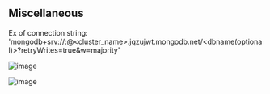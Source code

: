 ## Miscellaneous

Ex of connection string: 'mongodb+srv://<username>:<password>@<cluster_name>.jqzujwt.mongodb.net/<dbname(optional)>?retryWrites=true&w=majority'

![image](https://github.com/ayush-rudani/crud-api/assets/78534043/7b9c4075-ca7e-4d20-a69d-b9353236ecbf)


![image](https://github.com/ayush-rudani/crud-api/assets/78534043/8dedf3d9-9249-4816-81d7-f9aeec7bc523)